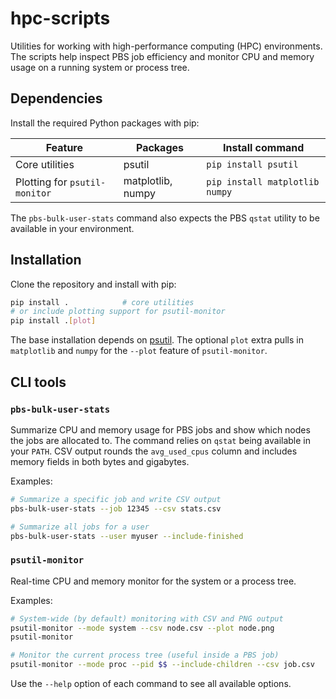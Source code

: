 # hpc-scripts

Utilities for working with high-performance computing (HPC) environments. The scripts
help inspect PBS job efficiency and monitor CPU and memory usage on a running
system or process tree.

## Dependencies

Install the required Python packages with pip:

| Feature | Packages | Install command |
| ------- | -------- | ---------------- |
| Core utilities | psutil | `pip install psutil` |
| Plotting for `psutil-monitor` | matplotlib, numpy | `pip install matplotlib numpy` |

The `pbs-bulk-user-stats` command also expects the PBS `qstat` utility to be
available in your environment.

## Installation

Clone the repository and install with pip:

```bash
pip install .            # core utilities
# or include plotting support for psutil-monitor
pip install .[plot]
```

The base installation depends on [psutil](https://pypi.org/project/psutil/).
The optional `plot` extra pulls in `matplotlib` and `numpy` for the `--plot`
feature of `psutil-monitor`.

## CLI tools

### `pbs-bulk-user-stats`

Summarize CPU and memory usage for PBS jobs and show which nodes the jobs are
allocated to. The command relies on `qstat` being available in your `PATH`.
CSV output rounds the `avg_used_cpus` column and includes memory fields in both
bytes and gigabytes.

Examples:

```bash
# Summarize a specific job and write CSV output
pbs-bulk-user-stats --job 12345 --csv stats.csv 

# Summarize all jobs for a user
pbs-bulk-user-stats --user myuser --include-finished
```

### `psutil-monitor`

Real-time CPU and memory monitor for the system or a process tree.

Examples:

```bash
# System-wide (by default) monitoring with CSV and PNG output
psutil-monitor --mode system --csv node.csv --plot node.png
psutil-monitor 

# Monitor the current process tree (useful inside a PBS job)
psutil-monitor --mode proc --pid $$ --include-children --csv job.csv
```

Use the `--help` option of each command to see all available options.
